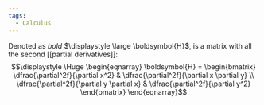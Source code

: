 ```yaml
---
tags:
  - Calculus
---
```

Denoted as *bold* $\displaystyle \large \boldsymbol{H}$, is a matrix with all the second [[partial derivatives]]:
$$\displaystyle \Huge \begin{eqnarray} 
\boldsymbol{H} =
\begin{bmatrix}  
\dfrac{\partial^2f}{\partial x^2}
&
\dfrac{\partial^2f}{\partial x \partial y}
\\
\dfrac{\partial^2f}{\partial y \partial x}
&
\dfrac{\partial^2f}{\partial y^2}
\end{bmatrix}
\end{eqnarray}$$

